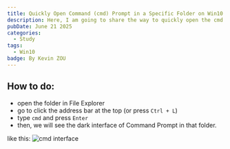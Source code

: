 ```yaml
---
title: Quickly Open Command (cmd) Prompt in a Specific Folder on Win10
description: Here, I am going to share the way to quickly open the cmd prompt in a specific folder on windows 10 system.
pubDate: June 21 2025
categories:
  - Study
tags:
  - Win10
badge: By Kevin ZOU
---
```


## How to do:
- open the folder in File Explorer
- go to click the address bar at the top (or press `Ctrl + L`)
- type `cmd` and press `Enter`
- then, we will see the dark interface of Command Prompt in that folder.


like this:
![cmd interface](</image/cmd.png>)








